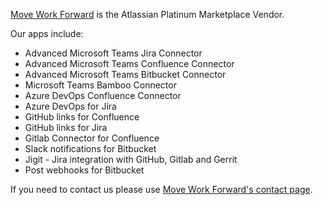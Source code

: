 [Move Work Forward](https://www.moveworkforward.com/company) is the Atlassian Platinum Marketplace Vendor.

Our apps include:
- Advanced Microsoft Teams Jira Connector
- Advanced Microsoft Teams Confluence Connector
- Advanced Microsoft Teams Bitbucket Connector
- Microsoft Teams Bamboo Connector
- Azure DevOps Confluence Connector
- Azure DevOps for Jira
- GitHub links for Confluence
- GitHub links for Jira
- Gitlab Connector for Confluence
- Slack notifications for Bitbucket
- Jigit - Jira integration with GitHub, Gitlab and Gerrit
- Post webhooks for Bitbucket

If you need to contact us please use [Move Work Forward's contact page](https://www.moveworkforward.com/company).
